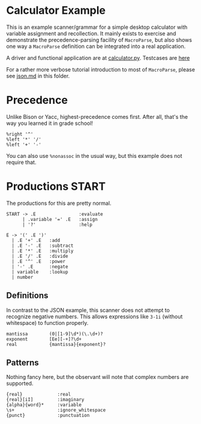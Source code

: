 # Calculator Example
This is an example scanner/grammar for a simple desktop calculator with variable
assignment and recollection. It mainly exists to exercise and demonstrate the
precedence-parsing facility of `MacroParse`, but also shows one way a `MacroParse`
definition can be integrated into a real application.

A driver and functional application are at [calculator.py](calculator.py).
Testcases are [here](../tests/test_examples.py)

For a rather more verbose tutorial introduction to most of `MacroParse`, please
see [json.md](json.md) in this folder.

# Precedence
Unlike Bison or Yacc, highest-precedence comes first. After all, that's the way
you learned it in grade school!
```
%right '^'
%left '*' '/'
%left '+' '-'
```
You can also use `%nonassoc` in the usual way, but this example does not require that.

# Productions START
The productions for this are pretty normal.
```
START -> .E                :evaluate
      | .variable '=' .E   :assign
      | '?'                :help

E -> '(' .E ')'
  | .E '+' .E   :add
  | .E '-' .E   :subtract
  | .E '*' .E   :multiply
  | .E '/' .E   :divide
  | .E '^' .E   :power
  | '-' .E      :negate
  | variable    :lookup
  | number
```
## Definitions
In contrast to the JSON example, this scanner does not attempt to recognize negative numbers.
This allows expressions like `3-1i` (without whitespace) to function properly.
```
mantissa        (0|[1-9]\d*)(\.\d+)?
exponent        [Ee][-+]?\d+
real            {mantissa}{exponent}? 
```
## Patterns
Nothing fancy here, but the observant will note that complex numbers are supported.
```
{real}             :real
{real}[iI]         :imaginary
{alpha}{word}*     :variable
\s+                :ignore_whitespace
{punct}            :punctuation
```
